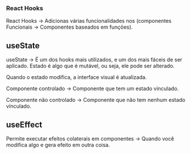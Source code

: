 ### React Hooks
React Hooks -> Adicionas várias funcionalidades nos (componentes Funcionais -> Componentes baseados em funções).


## useState
useState -> É um dos hooks mais utilizados, e um dos mais fáceis de ser aplicado. Estado é algo que é mutável, ou seja, ele pode ser alterado.

Quando o estado modifica, a interface visual é atualizada.

Componente controlado -> Componente que tem um estado vínculado.

Componente não controlado -> Componente que não tem nenhum estado vínculado.

## useEffect
Permite executar efeitos colaterais em componentes -> Quando você modifica algo e gera efeito em outra coisa.